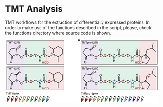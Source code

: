 # TMT Analysis
TMT workflows for the extraction of differentially expressed proteins. In order to make use of the functions described in the script, please, check the functions directory where source code is shown.

![](./TMT.png) 

